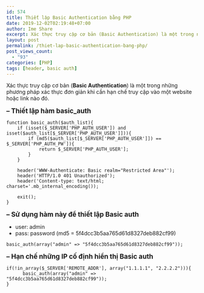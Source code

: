 ```yaml
---
id: 574
title: Thiết lập Basic Authentication bằng PHP
date: 2019-12-02T02:19:48+07:00
author: Ime Share
excerpt: Xác thực truy cập cơ bản (Basic Authentication) là một trong những phương pháp xác thực đơn giản khi cần hạn chế truy cập vào một website hoặc link nào đó.
layout: post
permalink: /thiet-lap-basic-authentication-bang-php/
post_views_count:
  - "93"
categories: [PHP]
tags: [header, basic auth]
---
```

Xác thực truy cập cơ bản (**Basic Authentication**) là một trong những phương pháp xác thực đơn giản khi cần hạn chế truy cập vào một website hoặc link nào đó.

<span style="font-size: 13pt;"><strong>&#8211; Thiết lập hàm basic_auth</strong></span>

```
function basic_auth($auth_list){ 
    if (isset($_SERVER['PHP_AUTH_USER']) and isset($auth_list[$_SERVER['PHP_AUTH_USER']])){
        if (md5($auth_list[$_SERVER['PHP_AUTH_USER']]) == $_SERVER['PHP_AUTH_PW']){
            return $_SERVER['PHP_AUTH_USER'];
        }
    }
 
    header('WWW-Authenticate: Basic realm="Restricted Area"');
    header('HTTP/1.0 401 Unauthorized');
    header('Content-type: text/html; charset='.mb_internal_encoding());

	exit();
}

```

<span style="font-size: 13pt;"><strong>&#8211; Sử dụng hàm này để thiết lập Basic auth</strong></span>  
+ user: admin  
+ pass: password (md5 = 5f4dcc3b5aa765d61d8327deb882cf99)

```
basic_auth(array("admin" => "5f4dcc3b5aa765d61d8327deb882cf99"));

```

<span style="font-size: 13pt;"><strong>&#8211; Hạn chế những IP cố định hiển thị Basic auth</strong></span>

```
if(!in_array($_SERVER['REMOTE_ADDR'], array("1.1.1.1", "2.2.2.2"))){
      basic_auth(array("admin" => "5f4dcc3b5aa765d61d8327deb882cf99"));
}

```

<div>
</div>